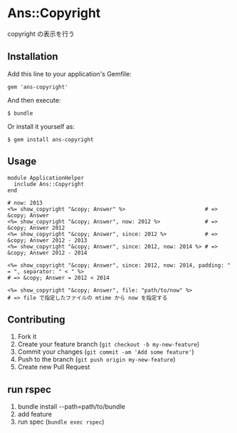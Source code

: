 # Ans::Copyright

copyright の表示を行う

## Installation

Add this line to your application's Gemfile:

    gem 'ans-copyright'

And then execute:

    $ bundle

Or install it yourself as:

    $ gem install ans-copyright

## Usage

    module ApplicationHelper
      include Ans::Copyright
    end

    # now: 2013
    <%= show_copyright "&copy; Answer" %>                         # => &copy; Answer
    <%= show_copyright "&copy; Answer", now: 2012 %>              # => &copy; Answer 2012
    <%= show_copyright "&copy; Answer", since: 2012 %>            # => &copy; Answer 2012 - 2013
    <%= show_copyright "&copy; Answer", since: 2012, now: 2014 %> # => &copy; Answer 2012 - 2014

    <%= show_copyright "&copy; Answer", since: 2012, now: 2014, padding: " = ", separator: " < " %>
    # => &copy; Answer = 2012 < 2014

    <%= show_copyright "&copy; Answer", file: "path/to/now" %>
    # => file で指定したファイルの mtime から now を指定する

## Contributing

1. Fork it
2. Create your feature branch (`git checkout -b my-new-feature`)
3. Commit your changes (`git commit -am 'Add some feature'`)
4. Push to the branch (`git push origin my-new-feature`)
5. Create new Pull Request

## run rspec

1. bundle install --path=path/to/bundle
2. add feature
3. run spec (`bundle exec rspec`)
